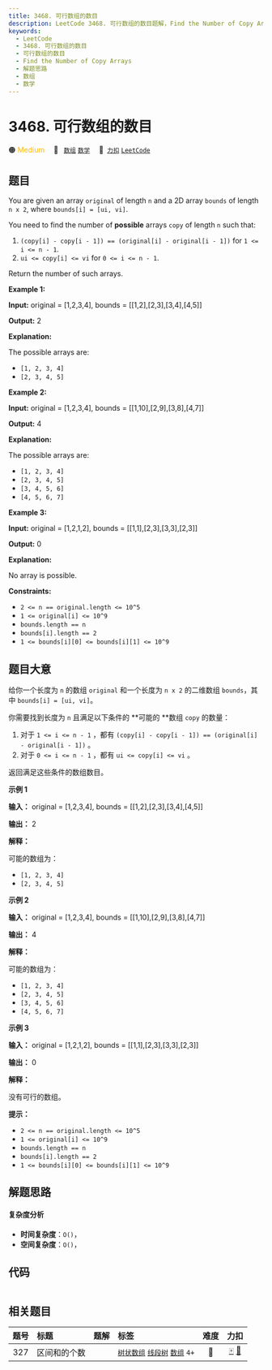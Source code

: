 ```yaml
---
title: 3468. 可行数组的数目
description: LeetCode 3468. 可行数组的数目题解，Find the Number of Copy Arrays，包含解题思路、复杂度分析以及完整的 JavaScript 代码实现。
keywords:
  - LeetCode
  - 3468. 可行数组的数目
  - 可行数组的数目
  - Find the Number of Copy Arrays
  - 解题思路
  - 数组
  - 数学
---
```


# 3468. 可行数组的数目

🟠 <font color=#ffb800>Medium</font>&emsp; 🔖&ensp; [`数组`](/tag/array.md) [`数学`](/tag/math.md)&emsp; 🔗&ensp;[`力扣`](https://leetcode.cn/problems/find-the-number-of-copy-arrays) [`LeetCode`](https://leetcode.com/problems/find-the-number-of-copy-arrays)

## 题目

You are given an array `original` of length `n` and a 2D array `bounds` of
length `n x 2`, where `bounds[i] = [ui, vi]`.

You need to find the number of **possible** arrays `copy` of length `n` such
that:

  1. `(copy[i] - copy[i - 1]) == (original[i] - original[i - 1])` for `1 <= i <= n - 1`.
  2. `ui <= copy[i] <= vi` for `0 <= i <= n - 1`.

Return the number of such arrays.



**Example 1:**

**Input:** original = [1,2,3,4], bounds = [[1,2],[2,3],[3,4],[4,5]]

**Output:** 2

**Explanation:**

The possible arrays are:

  * `[1, 2, 3, 4]`
  * `[2, 3, 4, 5]`

**Example 2:**

**Input:** original = [1,2,3,4], bounds = [[1,10],[2,9],[3,8],[4,7]]

**Output:** 4

**Explanation:**

The possible arrays are:

  * `[1, 2, 3, 4]`
  * `[2, 3, 4, 5]`
  * `[3, 4, 5, 6]`
  * `[4, 5, 6, 7]`

**Example 3:**

**Input:** original = [1,2,1,2], bounds = [[1,1],[2,3],[3,3],[2,3]]

**Output:** 0

**Explanation:**

No array is possible.



**Constraints:**

  * `2 <= n == original.length <= 10^5`
  * `1 <= original[i] <= 10^9`
  * `bounds.length == n`
  * `bounds[i].length == 2`
  * `1 <= bounds[i][0] <= bounds[i][1] <= 10^9`


## 题目大意

给你一个长度为 `n` 的数组 `original` 和一个长度为 `n x 2` 的二维数组 `bounds`，其中 `bounds[i] = [ui,
vi]`。

你需要找到长度为 `n` 且满足以下条件的 **可能的  **数组 `copy` 的数量：

  1. 对于 `1 <= i <= n - 1` ，都有 `(copy[i] - copy[i - 1]) == (original[i] - original[i - 1])` 。
  2. 对于 `0 <= i <= n - 1` ，都有 `ui <= copy[i] <= vi` 。

返回满足这些条件的数组数目。



**示例 1**

**输入：** original = [1,2,3,4], bounds = [[1,2],[2,3],[3,4],[4,5]]

**输出：** 2

**解释：**

可能的数组为：

  * `[1, 2, 3, 4]`
  * `[2, 3, 4, 5]`

**示例 2**

**输入：** original = [1,2,3,4], bounds = [[1,10],[2,9],[3,8],[4,7]]

**输出：** 4

**解释：**

可能的数组为：

  * `[1, 2, 3, 4]`
  * `[2, 3, 4, 5]`
  * `[3, 4, 5, 6]`
  * `[4, 5, 6, 7]`

**示例 3**

**输入：** original = [1,2,1,2], bounds = [[1,1],[2,3],[3,3],[2,3]]

**输出：** 0

**解释：**

没有可行的数组。



**提示：**

  * `2 <= n == original.length <= 10^5`
  * `1 <= original[i] <= 10^9`
  * `bounds.length == n`
  * `bounds[i].length == 2`
  * `1 <= bounds[i][0] <= bounds[i][1] <= 10^9`


## 解题思路

#### 复杂度分析

- **时间复杂度**：`O()`，
- **空间复杂度**：`O()`，

## 代码

```javascript

```

## 相关题目

<!-- prettier-ignore -->
| 题号 | 标题 | 题解 | 标签 | 难度 | 力扣 |
| :------: | :------ | :------: | :------ | :------: | :------: |
| 327 | 区间和的个数 |  |  [`树状数组`](/tag/binary-indexed-tree.md) [`线段树`](/tag/segment-tree.md) [`数组`](/tag/array.md) `4+` | 🔴 | [🀄️](https://leetcode.cn/problems/count-of-range-sum) [🔗](https://leetcode.com/problems/count-of-range-sum) |
